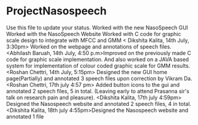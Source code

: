 # ProjectNasospeech
Use this file to update your status.
Worked with the new NasoSpeech GUI
Worked with the NasoSpeech Website
Worked with C code for graphic scale design to integrate with MFCC and GMM
< Dikshita Kalita, 14th July, 3:30pm> Worked on the webpage and annotations of speech files.
<Abhilash Baruah, 14th July, 4:50 p.m>Improved on the previously made C code for graphic scale implementation. And also worked on a JAVA based system for implementation of colour coded graphic scale for GMM results.
<Roshan Chettri, 14th July, 5:15pm> Designed the new GUI home page(Partially) and annotated 3 speech files upon correction by Vikram Da.
<Roshan Chettri, 17th july 4:57 pm> Added button icons to the gui and annotated 2 speech files, 5 in total. (Leaving early to attend Prasanna sir's talk on research pain and pleasure).
<Dikshita Kalita, 17th july 4:59pm> Designed the Nasospeech website and annotated 2 speech files, 4 in total. 
<Dikshita Kalita, 18th july 4:55pm>Designed the  Nasospeech website and annotated 1 file